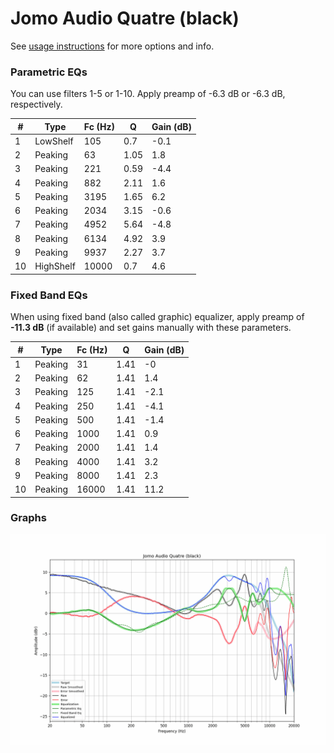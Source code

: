 # Jomo Audio Quatre (black)
See [usage instructions](https://github.com/jaakkopasanen/AutoEq#usage) for more options and info.

### Parametric EQs
You can use filters 1-5 or 1-10. Apply preamp of -6.3 dB or -6.3 dB, respectively.

|   # | Type      |   Fc (Hz) |    Q |   Gain (dB) |
|-----|-----------|-----------|------|-------------|
|   1 | LowShelf  |       105 | 0.7  |        -0.1 |
|   2 | Peaking   |        63 | 1.05 |         1.8 |
|   3 | Peaking   |       221 | 0.59 |        -4.4 |
|   4 | Peaking   |       882 | 2.11 |         1.6 |
|   5 | Peaking   |      3195 | 1.65 |         6.2 |
|   6 | Peaking   |      2034 | 3.15 |        -0.6 |
|   7 | Peaking   |      4952 | 5.64 |        -4.8 |
|   8 | Peaking   |      6134 | 4.92 |         3.9 |
|   9 | Peaking   |      9937 | 2.27 |         3.7 |
|  10 | HighShelf |     10000 | 0.7  |         4.6 |

### Fixed Band EQs
When using fixed band (also called graphic) equalizer, apply preamp of **-11.3 dB** (if available) and set gains manually with these parameters.

|   # | Type    |   Fc (Hz) |    Q |   Gain (dB) |
|-----|---------|-----------|------|-------------|
|   1 | Peaking |        31 | 1.41 |        -0   |
|   2 | Peaking |        62 | 1.41 |         1.4 |
|   3 | Peaking |       125 | 1.41 |        -2.1 |
|   4 | Peaking |       250 | 1.41 |        -4.1 |
|   5 | Peaking |       500 | 1.41 |        -1.4 |
|   6 | Peaking |      1000 | 1.41 |         0.9 |
|   7 | Peaking |      2000 | 1.41 |         1.4 |
|   8 | Peaking |      4000 | 1.41 |         3.2 |
|   9 | Peaking |      8000 | 1.41 |         2.3 |
|  10 | Peaking |     16000 | 1.41 |        11.2 |

### Graphs
![](./Jomo%20Audio%20Quatre%20(black).png)
